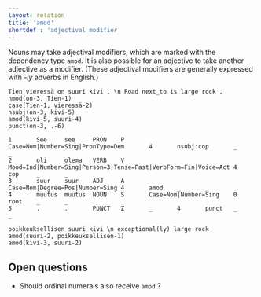 ```yaml
---
layout: relation
title: 'amod'
shortdef : 'adjectival modifier'
---
```


Nouns may take adjectival modifiers, which are marked with the
dependency type `amod`. It is also possible for an adjective to take
another adjective as a modifier. (These adjectival modifiers are
generally expressed with _-ly_ adverbs in English.)

<!-- fname:amod_noun.pdf -->
~~~ sdparse
Tien vieressä on suuri kivi . \n Road next_to is large rock .
nmod(on-3, Tien-1)
case(Tien-1, vieressä-2)
nsubj(on-3, kivi-5)
amod(kivi-5, suuri-4)
punct(on-3, .-6)
~~~

~~~ conllu
1       See     see     PRON    P       Case=Nom|Number=Sing|PronType=Dem       4       nsubj:cop       _       _
2       oli     olema   VERB    V       Mood=Ind|Number=Sing|Person=3|Tense=Past|VerbForm=Fin|Voice=Act 4       cop     _       _
3       suur    suur    ADJ     A       Case=Nom|Degree=Pos|Number=Sing 4       amod    _       _
4       muutus  muutus  NOUN    S       Case=Nom|Number=Sing    0       root    _       _
5       .       .       PUNCT   Z       _       4       punct   _       _
~~~

<!-- TODO: HUNGARIAN -->

<!-- fname:amod_adjective.pdf -->
~~~ sdparse
poikkeuksellisen suuri kivi \n exceptional(ly) large rock
amod(suuri-2, poikkeuksellisen-1)
amod(kivi-3, suuri-2)
~~~

<!-- TODO: ESTONIAN AND HUNGARIAN -->

## Open questions

* Should ordinal numerals also receive `amod` ?
<!-- Interlanguage links updated St lis 3 20:58:38 CET 2021 -->
